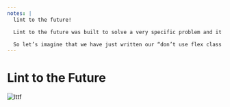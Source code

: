 ```yaml
---
notes: |
  lint to the future!

  Lint to the future was built to solve a very specific problem and it’s a remarkably simple tool. Let’s talk about the problem first and then we’ll get into what the tool does once we understand the problem.

  So let’s imagine that we have just written our “don’t use flex class on buttons” lint rule and we wanted to enable it in our massive code base. We put it in the right place and configure it correctly and suddenly our CI system explodes and tells us that it has found 10 thousand lint errors across half the files in a giant code base. Turns out buttons are quite common in web apps, who knew!?
---
```


# Lint to the Future

![lttf](/images/lttf.png)
